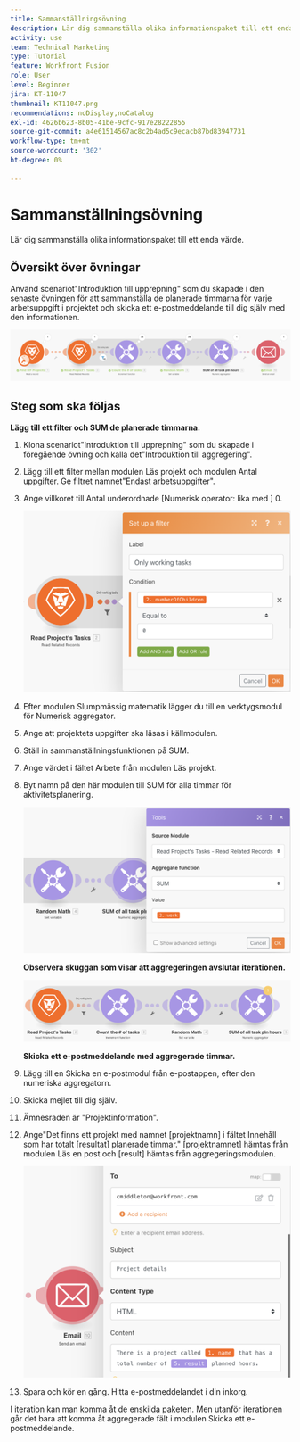 ```yaml
---
title: Sammanställningsövning
description: Lär dig sammanställa olika informationspaket till ett enda värde.
activity: use
team: Technical Marketing
type: Tutorial
feature: Workfront Fusion
role: User
level: Beginner
jira: KT-11047
thumbnail: KT11047.png
recommendations: noDisplay,noCatalog
exl-id: 4626b623-8b05-41be-9cfc-917e28222855
source-git-commit: a4e61514567ac8c2b4ad5c9ecacb87bd83947731
workflow-type: tm+mt
source-wordcount: '302'
ht-degree: 0%

---
```


# Sammanställningsövning

Lär dig sammanställa olika informationspaket till ett enda värde.

## Översikt över övningar

Använd scenariot&quot;Introduktion till upprepning&quot; som du skapade i den senaste övningen för att sammanställa de planerade timmarna för varje arbetsuppgift i projektet och skicka ett e-postmeddelande till dig själv med den informationen.

![Sammanställningsbild 1](../12-exercises/assets/aggregation-walkthrough-1.png)

## Steg som ska följas

**Lägg till ett filter och SUM de planerade timmarna.**

1. Klona scenariot&quot;Introduktion till upprepning&quot; som du skapade i föregående övning och kalla det&quot;Introduktion till aggregering&quot;.
1. Lägg till ett filter mellan modulen Läs projekt och modulen Antal uppgifter. Ge filtret namnet&quot;Endast arbetsuppgifter&quot;.
1. Ange villkoret till Antal underordnade [Numerisk operator: lika med ] 0.

   ![Sammanställningsbild 2](../12-exercises/assets/aggregation-walkthrough-2.png)

1. Efter modulen Slumpmässig matematik lägger du till en verktygsmodul för Numerisk aggregator.
1. Ange att projektets uppgifter ska läsas i källmodulen.
1. Ställ in sammanställningsfunktionen på SUM.
1. Ange värdet i fältet Arbete från modulen Läs projekt.
1. Byt namn på den här modulen till SUM för alla timmar för aktivitetsplanering.

   ![Sammanställningsbild 3](../12-exercises/assets/aggregation-walkthrough-3.png)

   **Observera skuggan som visar att aggregeringen avslutar iterationen.**

   ![Sammanställningsbild 4](../12-exercises/assets/aggregation-walkthrough-4.png)

   **Skicka ett e-postmeddelande med aggregerade timmar.**

1. Lägg till en Skicka en e-postmodul från e-postappen, efter den numeriska aggregatorn.
1. Skicka mejlet till dig själv.
1. Ämnesraden är &quot;Projektinformation&quot;.
1. Ange&quot;Det finns ett projekt med namnet [projektnamn] i fältet Innehåll som har totalt [resultat] planerade timmar.&quot; [projektnamnet] hämtas från modulen Läs en post och [result] hämtas från aggregeringsmodulen.

   ![Sammanställningsbild 5](../12-exercises/assets/aggregation-walkthrough-5.png)

1. Spara och kör en gång. Hitta e-postmeddelandet i din inkorg.

I iteration kan man komma åt de enskilda paketen. Men utanför iterationen går det bara att komma åt aggregerade fält i modulen Skicka ett e-postmeddelande.
